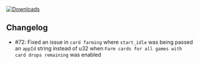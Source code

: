 [![Downloads](https://img.shields.io/github/downloads/zevnda/steam-game-idler/1.7.8/total?style=for-the-badge&logo=github&color=137eb5)](https://github.com/zevnda/steam-game-idler/releases/download/1.7.8/Steam.Game.Idler_1.7.8_x64_en-US.msi)

## Changelog
- #72: Fixed an issue in `card farming` where `start_idle` was being passed an `appId` string instead of u32 when `Farm cards for all games with card drops remaining` was enabled